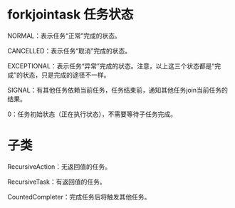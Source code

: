 # forkjointask 任务状态

NORMAL：表示任务“正常”完成的状态。

CANCELLED：表示任务“取消”完成的状态。

EXCEPTIONAL：表示任务“异常”完成的状态。注意，以上这三个状态都是“完成”的状态，只是完成的途径不一样。

SIGNAL：有其他任务依赖当前任务，任务结束前，通知其他任务join当前任务的结果。

0：任务初始状态（正在执行状态），不需要等待子任务完成。

# 子类
RecursiveAction：无返回值的任务。

RecursiveTask：有返回值的任务。

CountedCompleter：完成任务后将触发其他任务。
